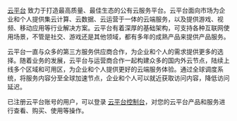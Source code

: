[云平台](http://tcecqpoc.fsphere.cn/) 致力于打造最高质量、最佳生态的公有云服务平台。云平台面向市场为企业和个人提供集云计算、云数据、云运营于一体的云端服务，以及提供游戏、视频、移动应用等行业解决方案。云平台有着深厚的基础架构，可支持各种互联网使用场景，不管是社交、游戏还是其他领域，都有多年的成熟产品来提供产品服务。

云平台一直与众多的第三方服务供应商合作，为企业和个人的需求提供更多的选择。随着业务的发展，云平台与运营商合作一起构建众多的国内外云节点，陆续上线多个区域和可用区，为企业和个人提供更好的云端服务体验。通过全球调度系统，将服务内容分至全球加速节点，企业和个人可以就近获取访问内容，降低访问延迟。

已注册云平台账号的用户，可以登录 [云平台控制台](http://console.tcecqpoc.fsphere.cn/)，对您的云平台产品和服务进行查看、购买、使用等操作。
